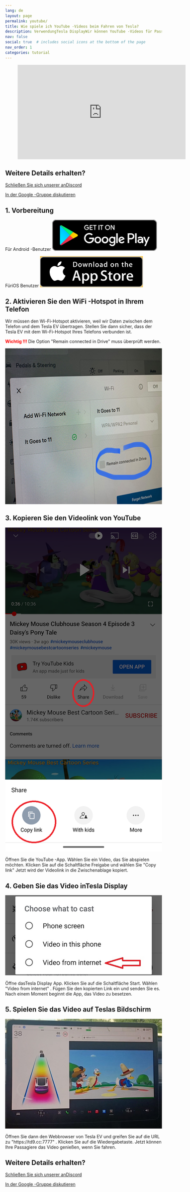 ```yaml
---
lang: de
layout: page
permalink: youtube/
title: Wie spiele ich YouTube -Videos beim Fahren von Tesla?
description: VerwendungTesla DisplayWir können YouTube -Videos für Passagiere auf Teslas großer Leinwand während der Fahrt abspielen.
nav: false
social: true  # includes social icons at the bottom of the page
nav_order: 1
categories: tutorial
---
```

<!-- _pages/youtube.md -->

<!-- blank line -->
<figure class= "video-container" >
  <iframe width= "540"  height= "303"  src= "https://www.youtube.com/embed/7sVn00ECFBw"  frameborder= "0"  allowfullscreen= "true" > </iframe>
</figure>
<!-- blank line -->

## Weitere Details erhalten?
<p> <a href = "https://discord.gg/Tvbs9uWcN9"  Ziel = "_blank" > Schließen Sie sich unserer anDiscord</a> </p>
<p> <a href = "https://groups.google.com/g/tesla-display"  Ziel = "_blank" > In der Google -Gruppe diskutieren </a> </p>

## 1. Vorbereitung
Für Android -Benutzer
<a id = "googleplay"  href = "https://play.google.com/store/apps/details?id=io.github.blackpill.tesladisplay&referrer=utm_source%3Dgithub%26utm_medium%3Dorganic" >
<img src= "/assets/img/google-play-badge.svg"  height= "100px" >
</a>

FüriOS Benutzer
<a id = "appstore"  href = "https://apps.apple.com/app/tesdisplay-screen-mirror/id6469987744" >
<img src= "/assets/img/app-store-badge.png"  height= "100px" >
</a>

## 2. Aktivieren Sie den WiFi -Hotspot in Ihrem Telefon
<p> Wir müssen den Wi-Fi-Hotspot aktivieren, weil wir Daten zwischen dem Telefon und dem Tesla EV übertragen.
Stellen Sie dann sicher, dass der Tesla EV mit dem Wi-Fi-Hotspot Ihres Telefons verbunden ist. </P>
<p><span style= "color: red" > <b> Wichtig !!! </b></span> Die Option "Remain connected in Drive"  muss überprüft werden. </p>
<img src= "/assets/img/wifi-connected.jpg"  height= "500px" ></a>

## 3. Kopieren Sie den Videolink von YouTube
<p style= "text-align: center;" >
<img src= "/assets/img/youtube-share.png"  alt= "The screenshot of copying Youtube video link"  width= "540px" >
</p>
Öffnen Sie die YouTube -App.
Wählen Sie ein Video, das Sie abspielen möchten.
Klicken Sie auf die Schaltfläche Freigabe und wählen Sie "Copy link" 
Jetzt wird der Videolink in die Zwischenablage kopiert.

## 4. Geben Sie das Video inTesla Display
<p style= "text-align: center;" >
<img src= "/assets/img/video-internet.jpg"  alt= "Cast Youtube video in Tesla Display app"  width= "540px" >
</p>
Öffne dasTesla Display App.
Klicken Sie auf die Schaltfläche Start.
Wählen "Video from internet" .
Fügen Sie den kopierten Link ein und senden Sie es.
Nach einem Moment beginnt die App, das Video zu besetzen.

## 5. Spielen Sie das Video auf Teslas Bildschirm
<p style= "text-align: center;" >
<img src= "/assets/img/youtube-play.jpg"  alt= "Playing Youtube video while driving Tesla"  width= "540px" >
</p>
Öffnen Sie dann den Webbrowser von Tesla EV und greifen Sie auf die URL zu "https://td9.cc:7777" .
Klicken Sie auf die Wiedergabetaste.
Jetzt können Ihre Passagiere das Video genießen, wenn Sie fahren.

## Weitere Details erhalten?
<p> <a href = "https://discord.gg/Tvbs9uWcN9"  Ziel = "_blank" > Schließen Sie sich unserer anDiscord</a> </p>
<p> <a href = "https://groups.google.com/g/tesla-display"  Ziel = "_blank" > In der Google -Gruppe diskutieren </a> </p>

